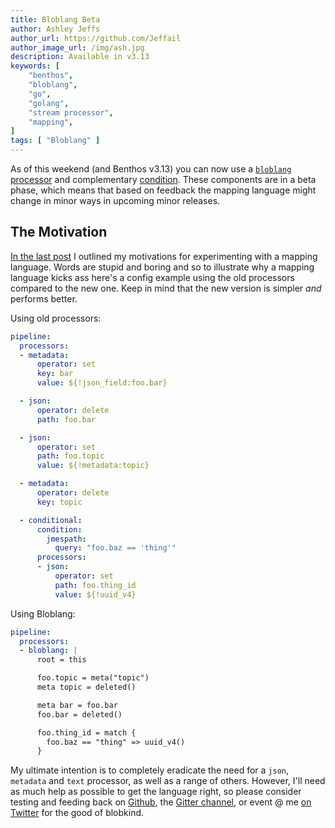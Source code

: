 ```yaml
---
title: Bloblang Beta
author: Ashley Jeffs
author_url: https://github.com/Jeffail
author_image_url: /img/ash.jpg
description: Available in v3.13
keywords: [
    "benthos",
    "bloblang",
    "go",
    "golang",
    "stream processor",
    "mapping",
]
tags: [ "Bloblang" ]
---
```


As of this weekend (and Benthos v3.13) you can now use a [`bloblang` processor](/docs/components/processors/bloblang) and complementary [condition](/docs/components/conditions/bloblang). These components are in a beta phase, which means that based on feedback the mapping language might change in minor ways in upcoming minor releases.

<!--truncate-->

## The Motivation

[In the last post][post.sneak_peek] I outlined my motivations for experimenting with a mapping language. Words are stupid and boring and so to illustrate why a mapping language kicks ass here's a config example using the old processors compared to the new one. Keep in mind that the new version is simpler _and_ performs better.

Using old processors:

```yaml
pipeline:
  processors:
  - metadata:
      operator: set
      key: bar
      value: ${!json_field:foo.bar} 

  - json:
      operator: delete
      path: foo.bar

  - json:
      operator: set
      path: foo.topic
      value: ${!metadata:topic} 

  - metadata:
      operator: delete
      key: topic

  - conditional:
      condition:
        jmespath:
          query: "foo.baz == 'thing'"
      processors:
      - json:
          operator: set
          path: foo.thing_id
          value: ${!uuid_v4}
```

Using Bloblang:

```yaml
pipeline:
  processors:
  - bloblang: |
      root = this

      foo.topic = meta("topic")
      meta topic = deleted()

      meta bar = foo.bar
      foo.bar = deleted()

      foo.thing_id = match {
        foo.baz == "thing" => uuid_v4()
      }
```

My ultimate intention is to completely eradicate the need for a `json`, `metadata` and `text` processor, as well as a range of others. However, I'll need as much help as possible to get the language right, so please consider testing and feeding back on [Github][gh.issues], the [Gitter channel][gitter], or event @ me [on Twitter][twitter] for the good of blobkind.

[processor.bloblang]: /docs/components/processors/bloblang
[condition.bloblang]: /docs/components/conditions/bloblang
[post.sneak_peek]: /blog/2020/04/18/sneak-peek-at-bloblang
[gh.issues]: https://github.com/Jeffail/benthos/issues/439/
[gitter]: https://gitter.im/jeffail-benthos/community
[twitter]: https://twitter.com/Jeffail
